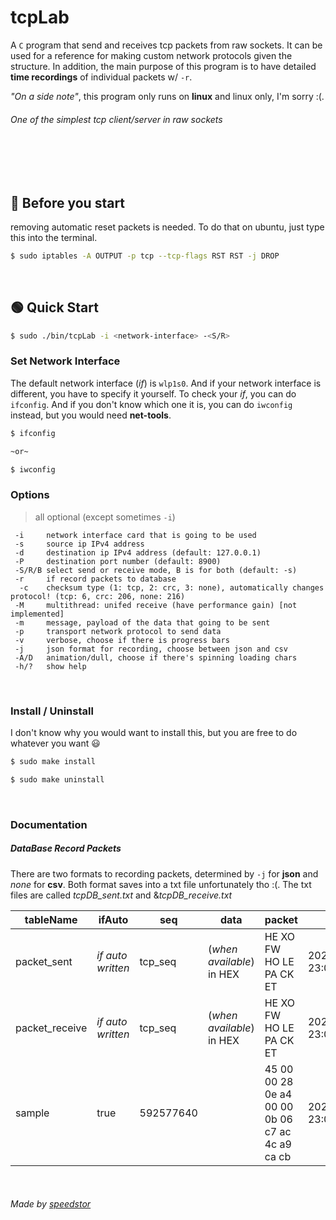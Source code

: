 # tcpLab 
A `C` program that send and receives tcp packets from raw sockets. It can be used for a reference for making custom network protocols given the structure. In addition, the main purpose of this program is to have detailed **time recordings** of individual packets w/ `-r`.

*"On a side note"*, this program only runs on **linux** and linux only, I'm sorry :(.
###### One of the simplest tcp client/server in raw sockets
<br/><br/><br/>

## :stop_sign: Before you start
removing automatic reset packets is needed. To do that on ubuntu, just type this into the terminal.
```bash
$ sudo iptables -A OUTPUT -p tcp --tcp-flags RST RST -j DROP
```
<br/>

## :green_circle: Quick Start
```bash
$ sudo ./bin/tcpLab -i <network-interface> -<S/R>
```

### Set Network Interface
The default network interface (*if*) is `wlp1s0`. And if your network interface is different, you have to specify it yourself. To check your *if*, you can do `ifconfig`. And if you don't know which one it is, you can do `iwconfig` instead, but you would need **net-tools**.
```bash
$ ifconfig

~or~

$ iwconfig
```

### Options
> all optional (except sometimes `-i`)
```
 -i     network interface card that is going to be used
 -s     source ip IPv4 address
 -d     destination ip IPv4 address (default: 127.0.0.1)
 -P     destination port number (default: 8900)
 -S/R/B select send or receive mode, B is for both (default: -s)
 -r     if record packets to database
  -c    checksum type (1: tcp, 2: crc, 3: none), automatically changes protocol! (tcp: 6, crc: 206, none: 216)
 -M     multithread: unifed receive (have performance gain) [not implemented]
 -m     message, payload of the data that going to be sent
 -p     transport network protocol to send data
 -v     verbose, choose if there is progress bars
 -j     json format for recording, choose between json and csv 
 -A/D   animation/dull, choose if there's spinning loading chars
 -h/?   show help
```

<br/>

### Install / Uninstall
I don't know why you would want to install this, but you are free to do whatever you want :smiley:
```bash
$ sudo make install

$ sudo make uninstall
```
<br/>

### Documentation
##### DataBase Record Packets
There are two formats to recording packets, determined by `-j` for **json** and *none* for **csv**. Both format saves into a txt file unfortunately tho :(. The txt files are called *tcpDB_sent.txt* and &*tcpDB_receive.txt*


| tableName      | ifAuto            | seq       | data                      | packet                                          | time                    |
| -------------- | ----------------- | --------- | ------------------------- | ----------------------------------------------- | ----------------------- |
| packet_sent    | *if auto written* | tcp_seq   | (*when available*) in HEX | HE XO FW HO LE PA CK ET                         | 2021-01-07 23:04:48.487 |
| packet_receive | *if auto written* | tcp_seq   | (*when available*) in HEX | HE XO FW HO LE PA CK ET                         | 2021-01-07 23:04:48.487 |
| sample         | true              | 592577640 |                           | 45 00 00 28 0e a4 00 00 0b 06 c7 ac 4c a9 ca cb | 2021-01-07 23:04:48.487 |


<br/>

###### Made by [speedstor](https://speedstor.net)
